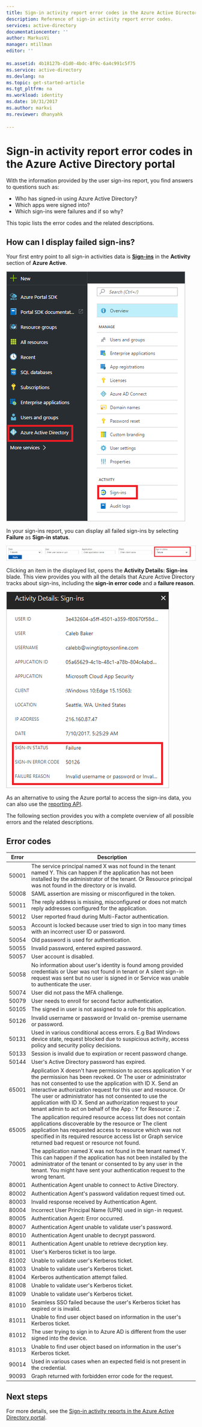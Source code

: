 ```yaml
---
title: Sign-in activity report error codes in the Azure Active Directory portal | Microsoft Docs
description: Reference of sign-in activity report error codes. 
services: active-directory
documentationcenter: ''
author: MarkusVi
manager: mtillman
editor: ''

ms.assetid: 4b18127b-d1d0-4bdc-8f9c-6a4c991c5f75
ms.service: active-directory
ms.devlang: na
ms.topic: get-started-article
ms.tgt_pltfrm: na
ms.workload: identity
ms.date: 10/31/2017
ms.author: markvi
ms.reviewer: dhanyahk

---
```

# Sign-in activity report error codes in the Azure Active Directory portal

With the information provided by the user sign-ins report, you find answers to questions such as:

- Who has signed-in using Azure Active Directory?
- Which apps were signed into?
- Which sign-ins were failures and if so why?

This topic lists the error codes and the related descriptions. 

## How can I display failed sign-ins? 

Your first entry point to all sign-in activities data is **[Sign-ins](https://portal.azure.com/#blade/Microsoft_AAD_IAM/ActiveDirectoryMenuBlade/SignIns)** in the **Activity** section of **Azure Active**.


![Sign-in activity](./media/active-directory-reporting-activity-sign-ins-errors/61.png "Sign-in activity")


In your sign-ins report, you can display all failed sign-ins by selecting **Failure** as **Sign-in status**.


![Sign-in activity](./media/active-directory-reporting-activity-sign-ins-errors/06.png "Sign-in activity")

Clicking an item in the displayed list, opens the **Activity Details: Sign-ins** blade. 
This view provides you with all the details that Azure Active Directory tracks about sign-ins, including the **sign-in error code** and a **failure reason**.

![Sign-in activity](./media/active-directory-reporting-activity-sign-ins-errors/05.png "Sign-in activity")


As an alternative to using the Azure portal to access the sign-ins data, you can also use the [reporting API](active-directory-reporting-api-getting-started-azure-portal.md).


The following section provides you with a complete overview of all possible errors and the related descriptions. 

## Error codes

| Error| Description |
| --- | --- |
| 50001| The service principal named X was not found in the tenant named Y. This can happen if the application has not been installed by the administrator of the tenant. Or Resource principal was not found in the directory or is invalid.|
| 50008| SAML assertion are missing or misconfigured in the token.|
| 50011| The reply address is missing, misconfigured or does not match reply addresses configured for the application.|
| 50012| User reported fraud during Multi-Factor authentication.|
| 50053| Account is locked because user tried to sign in too many times with an incorrect user ID or password.|
| 50054| Old password is used for authentication.|
| 50055| Invalid password, entered expired password.|
| 50057| User account is disabled.|
| 50058| No information about user's identity is found among provided credentials or User was not found in tenant or A silent sign-in request was sent but no user is signed in or Service was unable to authenticate the user.|
| 50074| User did not pass the MFA challenge.|
| 50079| User needs to enroll for second factor authentication.|
| 50105| The signed in user is not assigned to a role for this application.|
| 50126| Invalid username or password or Invalid on-premise username or password.|
| 50131| Used in various conditional access errors. E.g Bad Windows device state, request blocked due to suspicious activity, access policy and security policy decisions.|
| 50133| Session is invalid due to expiration or recent password change.|
| 50144| User's Active Directory password has expired.|
| 65001| Application X doesn't have permission to access application Y or the permission has been revoked. Or The user or administrator has not consented to use the application with ID X. Send an interactive authorization request for this user and resource. Or The user or administrator has not consented to use the application with ID X. Send an authorization request to your tenant admin to act on behalf of the App : Y for Resource : Z.|
| 65005| The application required resource access list does not contain applications discoverable by the resource or The client application has requested access to resource which was not specified in its required resource access list or Graph service returned bad request or resource not found.|
| 70001| The application named X was not found in the tenant named Y. This can happen if the application has not been installed by the administrator of the tenant or consented to by any user in the tenant. You might have sent your authentication request to the wrong tenant.|
| 80001| Authentication Agent unable to connect to Active Directory.|
| 80002| Authentication Agent's password validation request timed out.|
| 80003| Invalid response received by Authentication Agent.|
| 80004| Incorrect User Principal Name (UPN) used in sign-in request.|
| 80005| Authentication Agent: Error occurred.|
| 80007| Authentication Agent unable to validate user's password.|
| 80010| Authentication Agent unable to decrypt password.|
| 80011| Authentication Agent unable to retrieve decryption key.|
| 81001| User's Kerberos ticket is too large.|
| 81002| Unable to validate user's Kerberos ticket.|
| 81003| Unable to validate user's Kerberos ticket.|
| 81004| Kerberos authentication attempt failed.|
| 81008| Unable to validate user's Kerberos ticket.|
| 81009| Unable to validate user's Kerberos ticket.|
| 81010| Seamless SSO failed because the user's Kerberos ticket has expired or is invalid.|
| 81011| Unable to find user object based on information in the user's Kerberos ticket.|
| 81012| The user trying to sign in to Azure AD is different from the user signed into the device.|
| 81013| Unable to find user object based on information in the user's Kerberos ticket.|
| 90014| Used in various cases when an expected field is not present in the credential.|
| 90093| Graph returned with forbidden error code for the request.|




## Next steps

For more details, see the [Sign-in activity reports in the Azure Active Directory portal](active-directory-reporting-activity-sign-ins.md).

